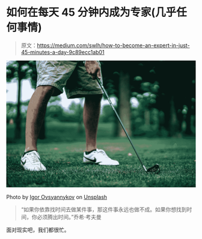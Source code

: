 # 如何在每天 45 分钟内成为专家(几乎任何事情)

> 原文：<https://medium.com/swlh/how-to-become-an-expert-in-just-45-minutes-a-day-9c89ecc1ab01>

![](img/8ea1e8d732c527a67746caf6da9bc41e.png)

Photo by [Igor Ovsyannykov](https://unsplash.com/@igorovsyannykov?utm_source=medium&utm_medium=referral) on [Unsplash](https://unsplash.com?utm_source=medium&utm_medium=referral)

> “如果你依靠找时间去做某件事，那这件事永远也做不成。如果你想找到时间，你必须腾出时间。”乔希·考夫曼

面对现实吧，我们都很忙。